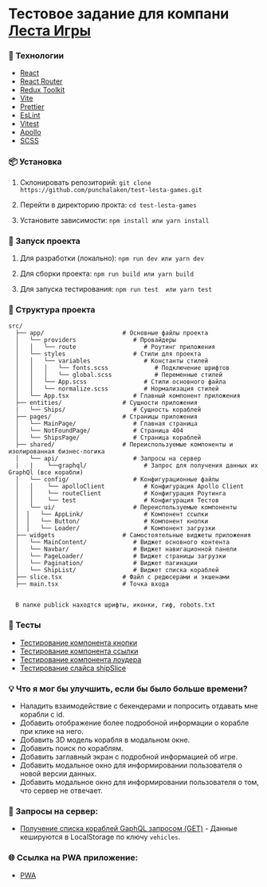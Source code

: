 # Тестовое задание для компани [Леста Игры](https://lesta.ru/ru)

### 🚀 Технологии

- [React](https://react.dev/)
- [React Router](https://reactrouter.com/home)
- [Redux Toolkit](https://redux-toolkit.js.org/)
- [Vite](https://vite.dev/)
- [Prettier](https://prettier.io/)
- [EsLint](https://eslint.org/)
- [Vitest](https://vitest.dev/)
- [Apollo](https://www.apollographql.com/docs/react)
- [SCSS](https://sass-scss.ru/guide/)

### 📦 Установка

1. Склонировать репозиторий:
   `git clone https://github.com/punchalaken/test-lesta-games.git`

2. Перейти в директорию прокта:
   `cd test-lesta-games`

3. Установите зависимости:
   `npm install
или
yarn install`

### 🔨 Запуск проекта

1. Для разработки (локально):
   `npm run dev
или
yarn dev`

2. Для сборки проекта:
   `npm run build
или
yarn build`

3. Для запуска тестирования:
   `npm run test 
   или
   yarn test`

### 📂 Структура проекта

    src/
      ├── app/                      # Основные файлы проекта
      │   └── providers                # Провайдеры
      │   │   └── route                   # Роутинг приложения
      │   └── styles                   # Стили для проекта
      │   │   └── variables               # Константы стилей
      │   │   │   └── fonts.scss             # Подключение шрифтов
      │   │   │   └── global.scss            # Переменные стилей
      │   │   └── App.scss                # Стили основного файла
      │   │   └── normalize.scss          # Нормализация стилей
      │   └── App.tsx                  # Главный компонент приложения
      ├── entities/                 # Сущности приложения
      |   └── Ships/                   # Сущность кораблей
      ├── pages/                    # Страницы приложения
      │   └── MainPage/                # Главная страница
      │   └── NotFoundPage/            # Страница 404
      │   └── ShipsPage/               # Страница кораблей
      ├── shared/                   # Переиспользуемые компоненты и изолированная бизнес-логика
      │   └── api/                     # Запросы на сервер
      |   |    └──graphql/                # Запрос для получения данных их GraphQl (все корабли)
      │   └── config/                  # Конфигурационные файлы
      │   │    └── apolloClient           # Конфигурация Apollo Client
      │   │    └── routeClient            # Конфигурация Роутинга
      │   │    └── test                   # Конфигурация Тестов
      │   └── ui/                      # Переиспользуемые компоненты
      │  │   └── AppLink/                 # Компонент ссылки
      │  │   └── Button/                  # Компонент кнопки
      │  │   └── Loader/                  # Компонент загрузки
      ├── widgets                   # Самостоятельные виджеты приложения
      │   └── MainContent/             # Виджет основного контента
      │   └── Navbar/                  # Виджет навигационной панели
      │   └── PageLoader/              # Виджет страницы загрузки
      │   └── Pagination/              # Виджет пагинации
      │   └── ShipList/                # Виджет списка кораблей
      ├── slice.tsx                 # Файл с редюсерами и экшенами
      ├── main.tsx                  # Точка входа


      В папке publick находтся шрифты, иконки, гиф, robots.txt

### 🧪 Тесты

- [Тестирование компонента кнопки](/src/shared/ui/Button/Button.test.tsx)
- [Тестирование компонента ссылки](/src/shared/ui/AppLink/AppLink.test.tsx)
- [Тестирование компонента лоудера](/src/shared/ui/Loader/Loader.test.tsx)
- [Тестирование слайса shipSlice](/src/widgets/ShipList/model/shipSlice.test.tsx)

### 💡 Что я мог бы улучшить, если бы было больше времени?

- Наладить взаимодействие с бекендерами и попросить отдавать мне корабли с id.
- Добавить отображение более подробоной информации о корабле при клике на него.
- Добавить 3D модель корабля в модальном окне.
- Добавить поиск по кораблям.
- Добавить заглавный экран с подробной информацией об игре.
- Добавить модальное окно для информировании пользователя о новой версии данных.
- Добавить модальное окно для информировании пользователя о том, что сервер не отвечает.

### 📄 Запросы на сервер: 

- [Получение списка кораблей GaphQL запросом (GET)](/src/shared/api/graphql/vehicles.ts) - Данные кешируются в LocalStorage по ключу `vehicles`.

### 🌐 Ссылка на PWA приложение: 

- [PWA](https://unique-sable-ec1fa9.netlify.app/)
